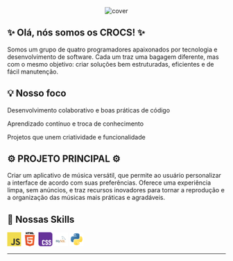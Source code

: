 <div align="center">
<img width="770" src="https://github.com/user-attachments/assets/5e02deda-751e-4c5a-953f-7bab4e645949" alt = "cover" />
</div>

## ✨ Olá, nós somos os CROCS! ✨

Somos um grupo de quatro programadores apaixonados por tecnologia e desenvolvimento de software.
Cada um traz uma bagagem diferente, mas com o mesmo objetivo: criar soluções bem estruturadas, eficientes e de fácil manutenção.

## 💡 Nosso foco

Desenvolvimento colaborativo e boas práticas de código

Aprendizado contínuo e troca de conhecimento

Projetos que unem criatividade e funcionalidade


⚙️ PROJETO PRINCIPAL ⚙️
---
Criar um aplicativo de música versátil, que permite ao usuário personalizar a interface de acordo com suas preferências.
Oferece uma experiência limpa, sem anúncios, e traz recursos inovadores para tornar a reprodução e a organização das músicas mais práticas e agradáveis.
## 🚀 Nossas Skills

<code><img height="32" src="https://raw.githubusercontent.com/github/explore/80688e429a7d4ef2fca1e82350fe8e3517d3494d/topics/javascript/javascript.png" alt="Javascript"/></code>
<code><img height="32" src="https://raw.githubusercontent.com/github/explore/80688e429a7d4ef2fca1e82350fe8e3517d3494d/topics/html/html.png" alt="HTML5"/></code>
<code><img height="32" src="https://raw.githubusercontent.com/github/explore/80688e429a7d4ef2fca1e82350fe8e3517d3494d/topics/css/css.png" alt="CSS"/></code>
<code><img height="32" src="https://raw.githubusercontent.com/github/explore/80688e429a7d4ef2fca1e82350fe8e3517d3494d/topics/mysql/mysql.png" alt="MySQL"/></code>
<img height="32" src="https://raw.githubusercontent.com/github/explore/master/topics/python/python.png" alt="Python"/>



---

